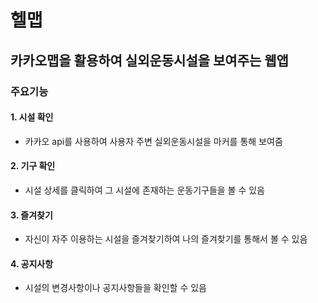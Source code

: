 # 헬맵
## 카카오맵을 활용하여 실외운동시설을 보여주는 웹앱


### 주요기능

  #### 1. 시설 확인
   - 카카오 api를 사용하여 사용자 주변 실외운동시설을 마커를 통해 보여줌
  #### 2. 기구 확인
   - 시설 상세를 클릭하여 그 시설에 존재하는 운동기구들을 볼 수 있음
  #### 3. 즐겨찾기
   - 자신이 자주 이용하는 시설을 즐겨찾기하여 나의 즐겨찾기를 통해서 볼 수 있음
  #### 4. 공지사항
   - 시설의 변경사항이나 공지사항들을 확인할 수 있음
